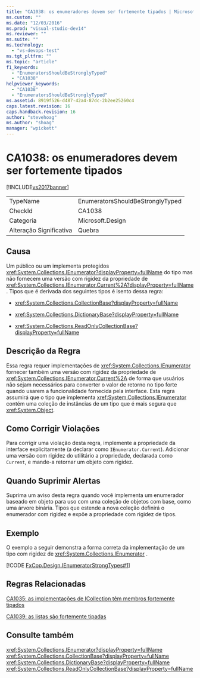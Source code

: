 ```yaml
---
title: "CA1038: os enumeradores devem ser fortemente tipados | Microsoft Docs"
ms.custom: ""
ms.date: "12/03/2016"
ms.prod: "visual-studio-dev14"
ms.reviewer: ""
ms.suite: ""
ms.technology: 
  - "vs-devops-test"
ms.tgt_pltfrm: ""
ms.topic: "article"
f1_keywords: 
  - "EnumeratorsShouldBeStronglyTyped"
  - "CA1038"
helpviewer_keywords: 
  - "CA1038"
  - "EnumeratorsShouldBeStronglyTyped"
ms.assetid: 8919f526-d487-42a4-87dc-2b2ee25260c4
caps.latest.revision: 16
caps.handback.revision: 16
author: "stevehoag"
ms.author: "shoag"
manager: "wpickett"
---
```

# CA1038: os enumeradores devem ser fortemente tipados
[!INCLUDE[vs2017banner](../code-quality/includes/vs2017banner.md)]

|||  
|-|-|  
|TypeName|EnumeratorsShouldBeStronglyTyped|  
|CheckId|CA1038|  
|Categoria|Microsoft.Design|  
|Alteração Significativa|Quebra|  
  
## Causa  
 Um público ou um implementa protegidos <xref:System.Collections.IEnumerator?displayProperty=fullName> do tipo mas não fornecem uma versão com rigidez da propriedade de <xref:System.Collections.IEnumerator.Current%2A?displayProperty=fullName> .  Tipos que é derivada dos seguintes tipos é isento dessa regra:  
  
-   <xref:System.Collections.CollectionBase?displayProperty=fullName>  
  
-   <xref:System.Collections.DictionaryBase?displayProperty=fullName>  
  
-   <xref:System.Collections.ReadOnlyCollectionBase?displayProperty=fullName>  
  
## Descrição da Regra  
 Essa regra requer implementações de <xref:System.Collections.IEnumerator> fornecer também uma versão com rigidez da propriedade de <xref:System.Collections.IEnumerator.Current%2A> de forma que usuários não sejam necessários para converter o valor de retorno no tipo forte quando usarem a funcionalidade fornecida pela interface.  Esta regra assumirá que o tipo que implementa <xref:System.Collections.IEnumerator> contém uma coleção de instâncias de um tipo que é mais segura que <xref:System.Object>.  
  
## Como Corrigir Violações  
 Para corrigir uma violação desta regra, implemente a propriedade da interface explicitamente \(a declarar como `IEnumerator.Current`\).  Adicionar uma versão com rigidez do utilitário a propriedade, declarada como `Current`, e mande\-a retornar um objeto com rigidez.  
  
## Quando Suprimir Alertas  
 Suprima um aviso desta regra quando você implementa um enumerador baseado em objeto para uso com uma coleção de objetos com base, como uma árvore binária.  Tipos que estende a nova coleção definirá o enumerador com rigidez e expõe a propriedade com rigidez de tipos.  
  
## Exemplo  
 O exemplo a seguir demonstra a forma correta da implementação de um tipo com rigidez de <xref:System.Collections.IEnumerator> .  
  
 [!CODE [FxCop.Design.IEnumeratorStrongTypes#1](../CodeSnippet/VS_Snippets_CodeAnalysis/FxCop.Design.IEnumeratorStrongTypes#1)]  
  
## Regras Relacionadas  
 [CA1035: as implementações de ICollection têm membros fortemente tipados](../code-quality/ca1035-icollection-implementations-have-strongly-typed-members.md)  
  
 [CA1039: as listas são fortemente tipadas](../code-quality/ca1039-lists-are-strongly-typed.md)  
  
## Consulte também  
 <xref:System.Collections.IEnumerator?displayProperty=fullName>   
 <xref:System.Collections.CollectionBase?displayProperty=fullName>   
 <xref:System.Collections.DictionaryBase?displayProperty=fullName>   
 <xref:System.Collections.ReadOnlyCollectionBase?displayProperty=fullName>